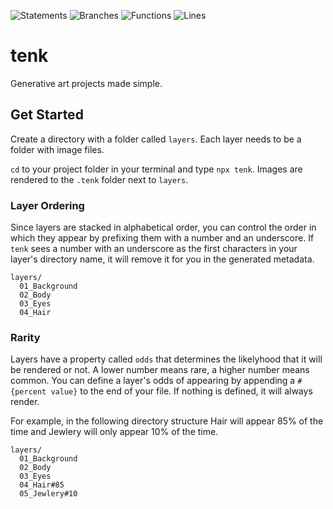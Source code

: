 ![Statements](https://img.shields.io/badge/statements-98.12%25-brightgreen.svg?style=flat)
![Branches](https://img.shields.io/badge/branches-98.18%25-brightgreen.svg?style=flat)
![Functions](https://img.shields.io/badge/functions-96.8%25-brightgreen.svg?style=flat)
![Lines](https://img.shields.io/badge/lines-98.18%25-brightgreen.svg?style=flat)

# tenk

Generative art projects made simple.

## Get Started

Create a directory with a folder called `layers`. Each layer needs to be a folder with image files.

`cd` to your project folder in your terminal and type `npx tenk`. Images are rendered to the `.tenk` folder next to `layers`.

### Layer Ordering

Since layers are stacked in alphabetical order, you can control the order in which they appear by prefixing them with a number and an underscore. If `tenk` sees a number with an underscore as the first characters in your layer's directory name, it will remove it for you in the generated metadata.

```
layers/
  01_Background
  02_Body
  03_Eyes
  04_Hair
```

### Rarity

Layers have a property called `odds` that determines the likelyhood that it will be rendered or not. A lower number means rare, a higher number means common. You can define a layer's odds of appearing by appending a `#{percent value}` to the end of your file. If nothing is defined, it will always render.

For example, in the following directory structure Hair will appear 85% of the time and Jewlery will only appear 10% of the time.

```
layers/
  01_Background
  02_Body
  03_Eyes
  04_Hair#85
  05_Jewlery#10
```
